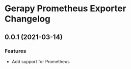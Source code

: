 # Gerapy Prometheus Exporter Changelog

## 0.0.1 (2021-03-14)

### Features

* Add support for Prometheus
